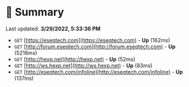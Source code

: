 # 📖 Summary
Last updated: **3/29/2022, 5:33:36 PM**

- `GET` [https://eseqtech.com](https://eseqtech.com) - **Up** (162ms)
- `GET` [http://forum.eseqtech.com](http://forum.eseqtech.com) - **Up** (5216ms)
- `GET` [http://hexp.net](http://hexp.net) - **Up** (52ms)
- `GET` [http://ws.hexp.net](http://ws.hexp.net) - **Up** (83ms)
- `GET` [http://eseqtech.com/infoline](http://eseqtech.com/infoline) - **Up** (137ms)
